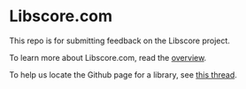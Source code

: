 Libscore.com
===========

This repo is for submitting feedback on the Libscore project.

To learn more about Libscore.com, read the [overview](https://medium.com/p/be93165fa497).

To help us locate the Github page for a library, see [this thread](https://github.com/julianshapiro/libscore/issues/1).

